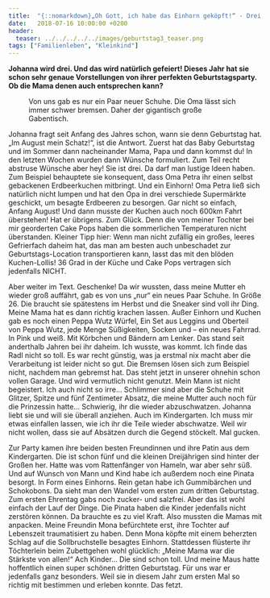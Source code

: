 ```yaml
---
title:  "{::nomarkdown}„Oh Gott, ich habe das Einhorn geköpft!“ - Drei Jahre und der erste „echte“ Geburtstag{:/}"
date:   2018-07-16 10:00:00 +0200
header:
  teaser: ../../../../../images/geburtstag3_teaser.png
tags: ["Familienleben", "Kleinkind"]
---
```


**Johanna wird drei. Und das wird natürlich gefeiert! Dieses Jahr hat sie schon sehr genaue Vorstellungen von ihrer perfekten Geburtstagsparty. Ob die Mama denen auch entsprechen kann?**

<figure>
  <img src="../../../../../images/geburtstag3.png" alt="">
  <figcaption>Von uns gab es nur ein Paar neuer Schuhe. Die Oma lässt sich immer schwer bremsen. Daher der gigantisch große Gabentisch.</figcaption>
</figure>

Johanna fragt seit Anfang des Jahres schon, wann sie denn Geburtstag hat. „Im August mein Schatz!“, ist die Antwort. Zuerst hat das Baby Geburtstag und im Sommer dann nacheinander Mama, Papa und dann kommst du! In den letzten Wochen wurden dann Wünsche formuliert. Zum Teil recht abstruse Wünsche aber hey! Sie ist drei. Da darf man lustige Ideen haben. Zum Beispiel behauptete sie konsequent, dass Oma Petra ihr einen selbst gebackenen Erdbeerkuchen mitbringt. Und ein Einhorn! Oma Petra ließ sich natürlich nicht lumpen und hat den Opa in drei verschiede Supermärkte geschickt, um besagte Erdbeeren zu besorgen. Gar nicht so einfach, Anfang August! Und dann musste der Kuchen auch noch 600km Fahrt überstehen! Hat er übrigens. Zum Glück. Denn die von meiner Tochter bei mir georderten Cake Pops haben die sommerlichen Temperaturen nicht überstanden. Kleiner Tipp hier: Wenn man nicht zufällig ein großes, leeres Gefrierfach daheim hat, das man am besten auch unbeschadet zur Geburtstags-Location transportieren kann, lasst das mit den blöden Kuchen-Lollis! 36 Grad in der Küche und Cake Pops vertragen sich jedenfalls NICHT.

Aber weiter im Text. Geschenke! Da wir wussten, dass meine Mutter eh wieder groß auffährt, gab es von uns „nur“ ein neues Paar Schuhe. In Größe 26. Die braucht sie spätestens im Herbst und die Sneaker sind voll ihr Ding. Meine Mama hat es dann richtig krachen lassen. Außer Einhorn und Kuchen gab es noch einen Peppa Wutz Würfel, Ein Set aus Leggins und Oberteil von Peppa Wutz, jede Menge Süßigkeiten, Socken und – ein neues Fahrrad. In Pink und weiß. Mit Körbchen und Bändern am Lenker. Das stand seit anderthalb Jahren bei ihr daheim. Ich wusste, was kommt. Ich finde das Radl nicht so toll. Es war recht günstig, was ja erstmal nix macht aber die Verarbeitung ist leider nicht so gut. Die Bremsen lösen sich zum Beispiel nicht, nachdem man gebremst hat. Das steht jetzt in unserer ohnehin schon vollen Garage. Und wird vermutlich nicht genutzt. Mein Mann ist nicht begeistert. Ich auch nicht so irre… Schlimmer sind aber die Schuhe mit Glitzer, Spitze und fünf Zentimeter Absatz, die meine Mutter auch noch für die Prinzessin hatte… Schwierig, ihr die wieder abzuschwatzen. Johanna liebt sie und will sie überall anziehen. Auch im Kindergarten. Ich muss mir etwas einfallen lassen, wie ich ihr die Teile wieder abschwatze. Weil wir nicht wollen, dass sie auf Absätzen durch die Gegend stöckelt. Mal gucken.

Zur Party kamen ihre beiden besten Freundinnen und ihre Patin aus dem Kindergarten. Die ist schon fünf und die kleinen Dreijährigen sind hinter der Großen her. Hatte was vom Rattenfänger von Hameln, war aber sehr süß. Und auf Wunsch von Mann und Kind habe ich außerdem noch eine Pinata besorgt. In Form eines Einhorns. Rein getan habe ich Gummibärchen und Schokobons. Da sieht man den Wandel vom ersten zum dritten Geburtstag. Zum ersten Ehrentag gabs noch zucker- und salzfrei. Aber das ist wohl einfach der Lauf der Dinge. Die Pinata haben die Kinder jedenfalls nicht zerstören können. Da brauchte es zu viel Kraft. Also mussten die Mamas mit anpacken. Meine Freundin Mona befürchtete erst, ihre Tochter auf Lebenszeit traumatisiert zu haben. Denn Mona köpfte mit einem beherzten Schlag auf die Sollbruchstelle besagtes Einhorn. Stattdessen flüsterte ihr Töchterlein beim Zubettgehen wohl glücklich: „Meine Mama war die Stärkste von allen!“ Ach Kinder… Die sind schon toll. Und meine Maus hatte hoffentlich einen super schönen dritten Geburtstag. Für uns war er jedenfalls ganz besonders. Weil sie in diesem Jahr zum ersten Mal so richtig mit bestimmen und erleben konnte. Das fetzt. 


   






































